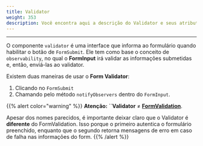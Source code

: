 ```yaml
---
title: Validator
weight: 353
description: Você encontra aqui a descrição do Validator e seus atributos.
---
```


---

O componente `validator` é uma interface que informa ao formulário quando habilitar o botão de `FormSubmit`. Ele tem como base o conceito de `observability`, no qual o **FormInput**  irá validar as informações submetidas e, então, enviá-las ao validator.  

Existem duas maneiras de usar o **Form Validator**:

1. Clicando no `FormSubmit`
2. Chamando pelo método `notifyObservers` dentro do `FormInput`.

{{% alert color="warning" %}}
**Atenção:** ``**Validator** ≠ [**FormValidation**](https://docs.usebeagle.io/v/v0.3/elements/action/formvalidation). 

Apesar dos nomes parecidos, é importante deixar claro que o Validator é **diferente** do FormValidation. Isso porque o primeiro autentica o formulário preenchido, enquanto que o segundo retorna mensagens de erro em caso de falha nas informações do form. 
{{% /alert %}}
